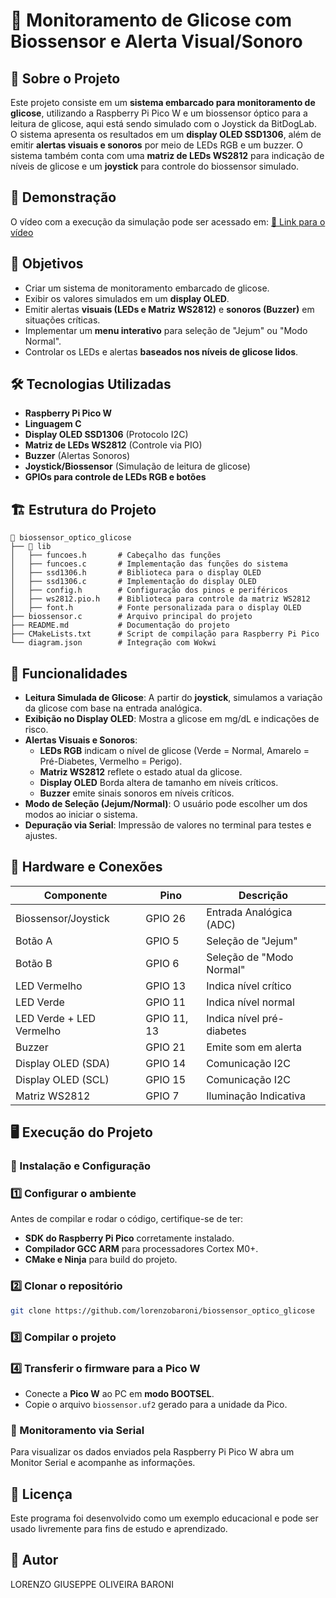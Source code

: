 # 🚀 Monitoramento de Glicose com Biossensor e Alerta Visual/Sonoro

## 📌 Sobre o Projeto
Este projeto consiste em um **sistema embarcado para monitoramento de glicose**, utilizando a Raspberry Pi Pico W e um biossensor óptico para a leitura de glicose, aqui está sendo simulado com o Joystick da BitDogLab. O sistema apresenta os resultados em um **display OLED SSD1306**, além de emitir **alertas visuais e sonoros** por meio de LEDs RGB e um buzzer. O sistema também conta com uma **matriz de LEDs WS2812** para indicação de níveis de glicose e um **joystick** para controle do biossensor simulado.

## 🎥 Demonstração
O vídeo com a execução da simulação pode ser acessado em:
[🔗 Link para o vídeo](https://www.youtube.com/watch?v=zqj2er6IKrg&ab_channel=LorenzoBaroni)

## 🎯 Objetivos
- Criar um sistema de monitoramento embarcado de glicose.
- Exibir os valores simulados em um **display OLED**.
- Emitir alertas **visuais (LEDs e Matriz WS2812)** e **sonoros (Buzzer)** em situações críticas.
- Implementar um **menu interativo** para seleção de "Jejum" ou "Modo Normal".
- Controlar os LEDs e alertas **baseados nos níveis de glicose lidos**.

## 🛠 Tecnologias Utilizadas
- **Raspberry Pi Pico W**
- **Linguagem C**
- **Display OLED SSD1306** (Protocolo I2C)
- **Matriz de LEDs WS2812** (Controle via PIO)
- **Buzzer** (Alertas Sonoros)
- **Joystick/Biossensor** (Simulação de leitura de glicose)
- **GPIOs para controle de LEDs RGB e botões**

## 🏗 Estrutura do Projeto

```
📂 biossensor_optico_glicose
├── 📂 lib
│   ├── funcoes.h       # Cabeçalho das funções
│   ├── funcoes.c       # Implementação das funções do sistema
│   ├── ssd1306.h       # Biblioteca para o display OLED
│   ├── ssd1306.c       # Implementação do display OLED
│   ├── config.h        # Configuração dos pinos e periféricos
│   ├── ws2812.pio.h    # Biblioteca para controle da matriz WS2812
│   ├── font.h          # Fonte personalizada para o display OLED
├── biossensor.c        # Arquivo principal do projeto
├── README.md           # Documentação do projeto
├── CMakeLists.txt      # Script de compilação para Raspberry Pi Pico
└── diagram.json        # Integração com Wokwi
```

## 📜 Funcionalidades
- **Leitura Simulada de Glicose**: A partir do **joystick**, simulamos a variação da glicose com base na entrada analógica.
- **Exibição no Display OLED**: Mostra a glicose em mg/dL e indicações de risco.
- **Alertas Visuais e Sonoros**:
  - **LEDs RGB** indicam o nível de glicose (Verde = Normal, Amarelo = Pré-Diabetes, Vermelho = Perigo).
  - **Matriz WS2812** reflete o estado atual da glicose.
  - **Display OLED** Borda altera de tamanho em níveis críticos.
  - **Buzzer** emite sinais sonoros em níveis críticos.
- **Modo de Seleção (Jejum/Normal)**: O usuário pode escolher um dos modos ao iniciar o sistema.
- **Depuração via Serial**: Impressão de valores no terminal para testes e ajustes.

## 🔌 Hardware e Conexões

| Componente | Pino | Descrição |
|------------|------|------------|
| Biossensor/Joystick | GPIO 26 | Entrada Analógica (ADC) |
| Botão A | GPIO 5 | Seleção de "Jejum" |
| Botão B | GPIO 6 | Seleção de "Modo Normal" |
| LED Vermelho | GPIO 13 | Indica nível crítico |
| LED Verde | GPIO 11 | Indica nível normal |
| LED Verde + LED Vermelho | GPIO 11, 13 | Indica nível pré-diabetes |
| Buzzer | GPIO 21 | Emite som em alerta |
| Display OLED (SDA) | GPIO 14 | Comunicação I2C |
| Display OLED (SCL) | GPIO 15 | Comunicação I2C |
| Matriz WS2812 | GPIO 7 | Iluminação Indicativa |

## 🖥️ Execução do Projeto
### 🔧 Instalação e Configuração
### 1️⃣ Configurar o ambiente
Antes de compilar e rodar o código, certifique-se de ter:
- **SDK do Raspberry Pi Pico** corretamente instalado.
- **Compilador GCC ARM** para processadores Cortex M0+.
- **CMake e Ninja** para build do projeto.

### 2️⃣ Clonar o repositório
```sh
git clone https://github.com/lorenzobaroni/biossensor_optico_glicose
```

### 3️⃣ Compilar o projeto

### 4️⃣ Transferir o firmware para a Pico W
- Conecte a **Pico W** ao PC em **modo BOOTSEL**.
- Copie o arquivo `biossensor.uf2` gerado para a unidade da Pico.

### 📡 Monitoramento via Serial
Para visualizar os dados enviados pela Raspberry Pi Pico W abra um Monitor Serial e acompanhe as informações.

## 📝 Licença
Este programa foi desenvolvido como um exemplo educacional e pode ser usado livremente para fins de estudo e aprendizado.

## 📌 Autor
LORENZO GIUSEPPE OLIVEIRA BARONI

